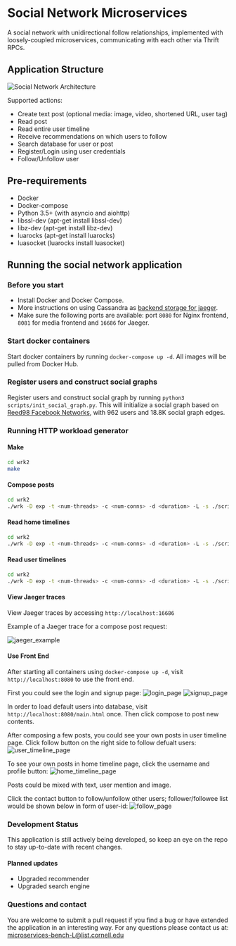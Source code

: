 # Social Network Microservices

A social network with unidirectional follow relationships, implemented with loosely-coupled microservices, communicating with each other via Thrift RPCs. 

## Application Structure

![Social Network Architecture](figures/socialNet_arch.png)

Supported actions: 
* Create text post (optional media: image, video, shortened URL, user tag)
* Read post
* Read entire user timeline
* Receive recommendations on which users to follow
* Search database for user or post
* Register/Login using user credentials
* Follow/Unfollow user

## Pre-requirements
- Docker
- Docker-compose
- Python 3.5+ (with asyncio and aiohttp)
- libssl-dev (apt-get install libssl-dev)
- libz-dev (apt-get install libz-dev)
- luarocks (apt-get install luarocks)
- luasocket (luarocks install luasocket)

## Running the social network application
### Before you start
- Install Docker and Docker Compose.
- More instructions on using Cassandra as [backend storage for jaeger](cassandra.md).
- Make sure the following ports are available: port `8080` for Nginx frontend, `8081` for media frontend and 
  `16686` for Jaeger.

### Start docker containers
Start docker containers by running `docker-compose up -d`. All images will be 
pulled from Docker Hub.

### Register users and construct social graphs
Register users and construct social graph by running 
`python3 scripts/init_social_graph.py`. This will initialize a social graph 
based on [Reed98 Facebook Networks](http://networkrepository.com/socfb-Reed98.php),
with 962 users and 18.8K social graph edges.

### Running HTTP workload generator
#### Make
```bash
cd wrk2
make
```

#### Compose posts
```bash
cd wrk2
./wrk -D exp -t <num-threads> -c <num-conns> -d <duration> -L -s ./scripts/social-network/compose-post.lua http://localhost:8080/wrk2-api/post/compose -R <reqs-per-sec>
```

#### Read home timelines
```bash
cd wrk2
./wrk -D exp -t <num-threads> -c <num-conns> -d <duration> -L -s ./scripts/social-network/read-home-timeline.lua http://localhost:8080/wrk2-api/home-timeline/read -R <reqs-per-sec>
```

#### Read user timelines
```bash
cd wrk2
./wrk -D exp -t <num-threads> -c <num-conns> -d <duration> -L -s ./scripts/social-network/read-user-timeline.lua http://localhost:8080/wrk2-api/user-timeline/read -R <reqs-per-sec>
```

#### View Jaeger traces
View Jaeger traces by accessing `http://localhost:16686`

Example of a Jaeger trace for a compose post request: 

![jaeger_example](figures/socialNet_jaeger.png)

#### Use Front End
After starting all containers using `docker-compose up -d`, visit `http://localhost:8080` to use the front end.

First you could see the login and signup page:
![login_page](figures/login.png)
![signup_page](figures/signup.png)

In order to load default users into database, visit `http://localhost:8080/main.html` once. Then click compose to post new contents.

After composing a few posts, you could see your own posts in user timeline page. Click follow button on the right side to follow defualt users:
![user_timeline_page](figures/user_timeline.png)

To see your own posts in home timeline page, click the username and profile button:
![home_timeline_page](figures/home_timeline.png)

Posts could be mixed with text, user mention and image.

Click the contact button to follow/unfollow other users; follower/followee list would be shown below in form of user-id:
![follow_page](figures/follow.png)

### Development Status

This application is still actively being developed, so keep an eye on the repo to stay up-to-date with recent changes. 

#### Planned updates

* Upgraded recommender
* Upgraded search engine 

### Questions and contact

You are welcome to submit a pull request if you find a bug or have extended the application in an interesting way. For any questions please contact us at: <microservices-bench-L@list.cornell.edu>


